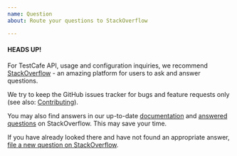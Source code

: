```yaml
---
name: Question
about: Route your questions to StackOverflow

---
```


#### HEADS UP!

For TestCafe API, usage and configuration inquiries, we recommend [StackOverflow](https://stackoverflow.com/questions/ask?tags=testcafe) - an amazing platform for users to ask and answer questions.

We try to keep the GitHub issues tracker for bugs and feature requests only (see also: [Contributing](https://github.com/DevExpress/testcafe#contributing)).

You may also find answers in our up-to-date [documentation](https://devexpress.github.io/testcafe/documentation/getting-started/) and [answered questions](https://stackoverflow.com/questions/tagged/testcafe) on StackOverflow. This may save your time.

If you have already looked there and have not found an appropriate answer, [file a new question on StackOverflow](https://stackoverflow.com/questions/ask?tags=testcafe).
